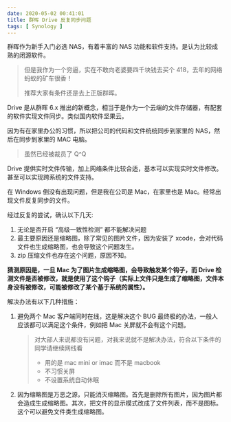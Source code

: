 ```yaml
---
date: 2020-05-02 00:41:01
title: 群晖 Drive 反复同步问题
tags: [ Synology ]
---
```


群晖作为新手入门必选 NAS，有着丰富的 NAS 功能和软件支持。是认为比较成熟的闭源软件。

> 但是我作为一个穷逼，实在不敢向老婆要四千块钱去买个 418，去年的网络蚂蚁的矿车很香！
>
> 推荐大家有条件还是去上正版群晖。



Drive 是从群晖 6.x 推出的新概念，相当于是作为一个云端的文件存储器，有配套的软件实现文件同步。类似国内软件坚果云。



因为有在家里办公的习惯，所以把公司的代码和文件统统同步到家里的 NAS，然后在同步到家里的 MAC 电脑。

> 虽然已经被裁员了 Q^Q

Drive 提供实时文件传输，加上网络条件比较合适，基本可以实现实时文件修改。甚至可以实现跨系统的文件支持。



在 Windows 倒没有出现问题，但是我在公司是 Mac，在家里也是 Mac。经常出现文件反复同步的文件。

经过反复的尝试，确认以下几天:

1. 无论是否开启 “高级一致性检测” 都不能解决问题
2. 最主要原因还是缩略图，除了常见的图片文件，因为安装了 xcode，会对代码文件也生成缩略图，也会导致这个问题发生。
3. zip 压缩文件也存在这个问题，原因不知。

**猜测原因是，一旦 Mac 为了图片生成缩略图，会导致触发某个钩子，而 Drive 检测文件是否被修改，就是使用了这个钩子（实际上文件只是生成了缩略图，文件本身没有被修改，可能被修改了某个基于系统的属性）。**

解决办法有以下几种措施：

1. 避免两个 Mac 客户端同时在线，这是解决这个 BUG 最终极的办法，一般人应该都可以满足这个条件，例如把 Mac 关屏就不会有这个问题。

   > 对大部人来说都没有问题，对我来说就不是解决办法，符合以下条件的同学请继续网线看
   >
   > - 用的是 mac mini or imac 而不是 macbook
   > - 不习惯关屏
   > - 不设置系统自动休眠

2. 因为缩略图是万恶之源，只能消灭缩略图。首先是删除所有图片，因为图片都会造成生成缩略图。其次，把文件的显示模式改成了文件列表，而不是图标。这个可以避免文件类生成缩略图。
